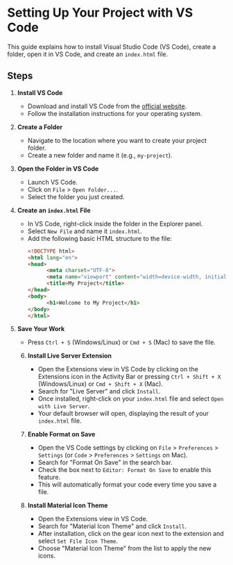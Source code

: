 # Setting Up Your Project with VS Code

This guide explains how to install Visual Studio Code (VS Code), create a folder, open it in VS Code, and create an `index.html` file.

## Steps

1. **Install VS Code**  
    - Download and install VS Code from the [official website](https://code.visualstudio.com/).
    - Follow the installation instructions for your operating system.

2. **Create a Folder**  
    - Navigate to the location where you want to create your project folder.
    - Create a new folder and name it (e.g., `my-project`).

3. **Open the Folder in VS Code**  
    - Launch VS Code.
    - Click on `File` > `Open Folder...`.
    - Select the folder you just created.

4. **Create an `index.html` File**  
    - In VS Code, right-click inside the folder in the Explorer panel.
    - Select `New File` and name it `index.html`.
    - Add the following basic HTML structure to the file:
      ```html
      <!DOCTYPE html>
      <html lang="en">
      <head>
            <meta charset="UTF-8">
            <meta name="viewport" content="width=device-width, initial-scale=1.0">
            <title>My Project</title>
      </head>
      <body>
            <h1>Welcome to My Project</h1>
      </body>
      </html>
      ```

5. **Save Your Work**  
    - Press `Ctrl + S` (Windows/Linux) or `Cmd + S` (Mac) to save the file.

    6. **Install Live Server Extension**  
        - Open the Extensions view in VS Code by clicking on the Extensions icon in the Activity Bar or pressing `Ctrl + Shift + X` (Windows/Linux) or `Cmd + Shift + X` (Mac).  
        - Search for "Live Server" and click `Install`.  
        - Once installed, right-click on your `index.html` file and select `Open with Live Server`.  
        - Your default browser will open, displaying the result of your `index.html` file.

    7. **Enable Format on Save**  
        - Open the VS Code settings by clicking on `File` > `Preferences` > `Settings` (or `Code` > `Preferences` > `Settings` on Mac).  
        - Search for "Format On Save" in the search bar.  
        - Check the box next to `Editor: Format On Save` to enable this feature.  
        - This will automatically format your code every time you save a file.

    8. **Install Material Icon Theme**  
        - Open the Extensions view in VS Code.  
        - Search for "Material Icon Theme" and click `Install`.  
        - After installation, click on the gear icon next to the extension and select `Set File Icon Theme`.  
        - Choose "Material Icon Theme" from the list to apply the new icons.